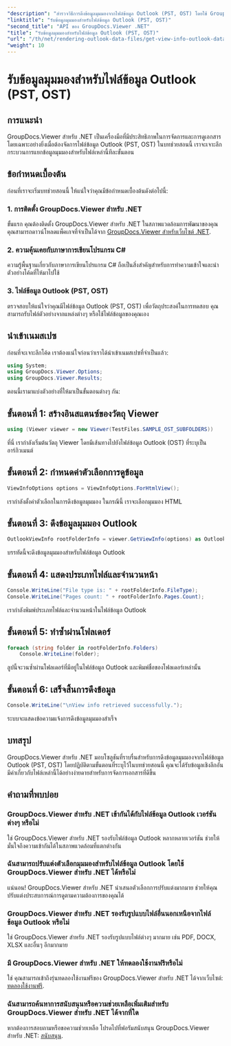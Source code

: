 ```yaml
---
"description": "สำรวจวิธีการดึงข้อมูลมุมมองจากไฟล์ข้อมูล Outlook (PST, OST) โดยใช้ GroupDocs.Viewer สำหรับ .NET ปรับปรุงความสามารถในการจัดการเอกสารของคุณได้อย่างง่ายดาย"
"linktitle": "รับข้อมูลมุมมองสำหรับไฟล์ข้อมูล Outlook (PST, OST)"
"second_title": "API ของ GroupDocs.Viewer .NET"
"title": "รับข้อมูลมุมมองสำหรับไฟล์ข้อมูล Outlook (PST, OST)"
"url": "/th/net/rendering-outlook-data-files/get-view-info-outlook-data-file/"
"weight": 10
---
```


# รับข้อมูลมุมมองสำหรับไฟล์ข้อมูล Outlook (PST, OST)

## การแนะนำ
GroupDocs.Viewer สำหรับ .NET เป็นเครื่องมือที่มีประสิทธิภาพในการจัดการและการดูเอกสาร โดยเฉพาะอย่างยิ่งเมื่อต้องจัดการไฟล์ข้อมูล Outlook (PST, OST) ในบทช่วยสอนนี้ เราจะเจาะลึกกระบวนการแยกข้อมูลมุมมองสำหรับไฟล์เหล่านี้ทีละขั้นตอน
## ข้อกำหนดเบื้องต้น
ก่อนที่เราจะเริ่มบทช่วยสอนนี้ ให้แน่ใจว่าคุณมีข้อกำหนดเบื้องต้นดังต่อไปนี้:
### 1. การติดตั้ง GroupDocs.Viewer สำหรับ .NET
ขั้นแรก คุณต้องติดตั้ง GroupDocs.Viewer สำหรับ .NET ในสภาพแวดล้อมการพัฒนาของคุณ คุณสามารถดาวน์โหลดแพ็คเกจที่จำเป็นได้จาก [GroupDocs.Viewer สำหรับเว็บไซต์ .NET](https://releases-groupdocs.com/viewer/net/).
### 2. ความคุ้นเคยกับภาษาการเขียนโปรแกรม C#
ความรู้พื้นฐานเกี่ยวกับภาษาการเขียนโปรแกรม C# ถือเป็นสิ่งสำคัญสำหรับการทำความเข้าใจและนำตัวอย่างโค้ดที่ให้มาไปใช้
### 3. ไฟล์ข้อมูล Outlook (PST, OST)
ตรวจสอบให้แน่ใจว่าคุณมีไฟล์ข้อมูล Outlook (PST, OST) เพื่อวัตถุประสงค์ในการทดสอบ คุณสามารถรับไฟล์ตัวอย่างจากแหล่งต่างๆ หรือใช้ไฟล์ข้อมูลของคุณเอง

## นำเข้าเนมสเปซ
ก่อนที่จะเจาะลึกโค้ด เราต้องแน่ใจก่อนว่าเราได้นำเข้าเนมสเปซที่จำเป็นแล้ว:
```csharp
using System;
using GroupDocs.Viewer.Options;
using GroupDocs.Viewer.Results;
```

ตอนนี้เรามาแบ่งตัวอย่างที่ให้มาเป็นขั้นตอนต่างๆ กัน:
## ขั้นตอนที่ 1: สร้างอินสแตนซ์ของวัตถุ Viewer
```csharp
using (Viewer viewer = new Viewer(TestFiles.SAMPLE_OST_SUBFOLDERS))
```
ที่นี่ เรากำลังเริ่มต้นวัตถุ Viewer โดยมีเส้นทางไปยังไฟล์ข้อมูล Outlook (OST) ที่ระบุเป็นอาร์กิวเมนต์
## ขั้นตอนที่ 2: กำหนดค่าตัวเลือกการดูข้อมูล
```csharp
ViewInfoOptions options = ViewInfoOptions.ForHtmlView();
```
เรากำลังตั้งค่าตัวเลือกในการดึงข้อมูลมุมมอง ในกรณีนี้ เราจะเลือกมุมมอง HTML
## ขั้นตอนที่ 3: ดึงข้อมูลมุมมอง Outlook
```csharp
OutlookViewInfo rootFolderInfo = viewer.GetViewInfo(options) as OutlookViewInfo;
```
บรรทัดนี้จะดึงข้อมูลมุมมองสำหรับไฟล์ข้อมูล Outlook
## ขั้นตอนที่ 4: แสดงประเภทไฟล์และจำนวนหน้า
```csharp
Console.WriteLine("File type is: " + rootFolderInfo.FileType);
Console.WriteLine("Pages count: " + rootFolderInfo.Pages.Count);
```
เรากำลังพิมพ์ประเภทไฟล์และจำนวนหน้าในไฟล์ข้อมูล Outlook
## ขั้นตอนที่ 5: ทำซ้ำผ่านโฟลเดอร์
```csharp
foreach (string folder in rootFolderInfo.Folders)
    Console.WriteLine(folder);
```
ลูปนี้จะวนซ้ำผ่านโฟลเดอร์ที่มีอยู่ในไฟล์ข้อมูล Outlook และพิมพ์ชื่อของโฟลเดอร์เหล่านั้น
## ขั้นตอนที่ 6: เสร็จสิ้นการดึงข้อมูล
```csharp
Console.WriteLine("\nView info retrieved successfully.");
```
ระบบจะแสดงข้อความแจ้งการดึงข้อมูลมุมมองสำเร็จ

## บทสรุป
GroupDocs.Viewer สำหรับ .NET มอบโซลูชันที่ราบรื่นสำหรับการดึงข้อมูลมุมมองจากไฟล์ข้อมูล Outlook (PST, OST) โดยปฏิบัติตามขั้นตอนที่ระบุไว้ในบทช่วยสอนนี้ คุณจะได้รับข้อมูลเชิงลึกอันมีค่าเกี่ยวกับไฟล์เหล่านี้ได้อย่างง่ายดายสำหรับการจัดการเอกสารที่ดีขึ้น
## คำถามที่พบบ่อย
### GroupDocs.Viewer สำหรับ .NET เข้ากันได้กับไฟล์ข้อมูล Outlook เวอร์ชันต่างๆ หรือไม่
ใช่ GroupDocs.Viewer สำหรับ .NET รองรับไฟล์ข้อมูล Outlook หลากหลายเวอร์ชัน ช่วยให้มั่นใจถึงความเข้ากันได้ในสภาพแวดล้อมที่แตกต่างกัน
### ฉันสามารถปรับแต่งตัวเลือกมุมมองสำหรับไฟล์ข้อมูล Outlook โดยใช้ GroupDocs.Viewer สำหรับ .NET ได้หรือไม่
แน่นอน! GroupDocs.Viewer สำหรับ .NET นำเสนอตัวเลือกการปรับแต่งมากมาย ช่วยให้คุณปรับแต่งประสบการณ์การดูตามความต้องการของคุณได้
### GroupDocs.Viewer สำหรับ .NET รองรับรูปแบบไฟล์อื่นนอกเหนือจากไฟล์ข้อมูล Outlook หรือไม่
ใช่ GroupDocs.Viewer สำหรับ .NET รองรับรูปแบบไฟล์ต่างๆ มากมาย เช่น PDF, DOCX, XLSX และอื่นๆ อีกมากมาย
### มี GroupDocs.Viewer สำหรับ .NET ให้ทดลองใช้งานฟรีหรือไม่
ใช่ คุณสามารถเข้าถึงรุ่นทดลองใช้งานฟรีของ GroupDocs.Viewer สำหรับ .NET ได้จากเว็บไซต์: [ทดลองใช้งานฟรี](https://releases-groupdocs.com/).
### ฉันสามารถค้นหาการสนับสนุนหรือความช่วยเหลือเพิ่มเติมสำหรับ GroupDocs.Viewer สำหรับ .NET ได้จากที่ใด
หากต้องการสอบถามหรือขอความช่วยเหลือ โปรดไปที่ฟอรัมสนับสนุน GroupDocs.Viewer สำหรับ .NET: [สนับสนุน](https://forum-groupdocs.com/c/viewer/9).